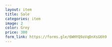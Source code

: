 ```yaml
---
layout: item
title: Sale 
categories: item
image: 2
color: Grey
price: 300
form_link: https://forms.gle/6WHYQ9aVqDnXsG6h9
---
```

